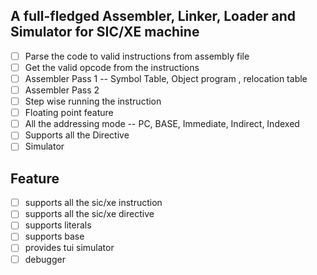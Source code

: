 ## A full-fledged Assembler, Linker, Loader and Simulator for SIC/XE machine 


- [ ] Parse the code to valid instructions from assembly file
- [ ] Get the valid opcode from the instructions
- [ ] Assembler Pass 1 -- Symbol Table, Object program , relocation table
- [ ] Assembler Pass 2
- [ ] Step wise running the instruction
- [ ] Floating point feature
- [ ] All the addressing mode -- PC, BASE, Immediate, Indirect, Indexed
- [ ] Supports all the Directive  
- [ ] Simulator

## Feature
- [ ] supports all the sic/xe instruction
- [ ] supports all the sic/xe directive
- [ ] supports literals
- [ ] supports base 
- [ ] provides tui simulator
- [ ] debugger